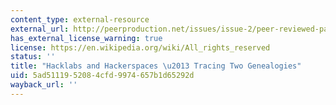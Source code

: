 ```yaml
---
content_type: external-resource
external_url: http://peerproduction.net/issues/issue-2/peer-reviewed-papers/hacklabs-and-hackerspaces/
has_external_license_warning: true
license: https://en.wikipedia.org/wiki/All_rights_reserved
status: ''
title: "Hacklabs and Hackerspaces \u2013 Tracing Two Genealogies"
uid: 5ad51119-5208-4cfd-9974-657b1d65292d
wayback_url: ''
---
```

